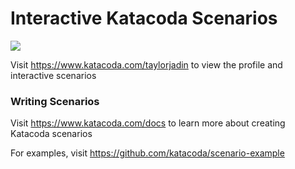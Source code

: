 # Interactive Katacoda Scenarios

[![](http://shields.katacoda.com/katacoda/taylorjadin/count.svg)](https://www.katacoda.com/taylorjadin "Get your profile on Katacoda.com")

Visit https://www.katacoda.com/taylorjadin to view the profile and interactive scenarios

### Writing Scenarios
Visit https://www.katacoda.com/docs to learn more about creating Katacoda scenarios

For examples, visit https://github.com/katacoda/scenario-example
